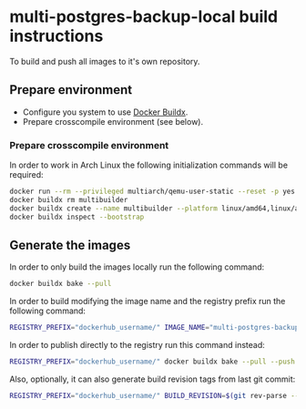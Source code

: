 # multi-postgres-backup-local build instructions

To build and push all images to it's own repository.

## Prepare environment

* Configure you system to use [Docker Buildx](https://docs.docker.com/buildx/working-with-buildx/).
* Prepare crosscompile environment (see below).

### Prepare crosscompile environment

In order to work in Arch Linux the following initialization commands will be required:

```sh
docker run --rm --privileged multiarch/qemu-user-static --reset -p yes
docker buildx rm multibuilder
docker buildx create --name multibuilder --platform linux/amd64,linux/arm64,linux/arm/v7,linux/s390x,linux/ppc64le --driver docker-container --use
docker buildx inspect --bootstrap
```

## Generate the images

In order to only build the images locally run the following command:

```sh
docker buildx bake --pull
```

In order to build modifying the image name and the registry prefix run the following command:

```sh
REGISTRY_PREFIX="dockerhub_username/" IMAGE_NAME="multi-postgres-backup-local" docker buildx bake --pull
```

In order to publish directly to the registry run this command instead:

```sh
REGISTRY_PREFIX="dockerhub_username/" docker buildx bake --pull --push
```

Also, optionally, it can also generate build revision tags from last git commit:

```sh
REGISTRY_PREFIX="dockerhub_username/" BUILD_REVISION=$(git rev-parse --short HEAD) docker buildx bake --pull --push
```
